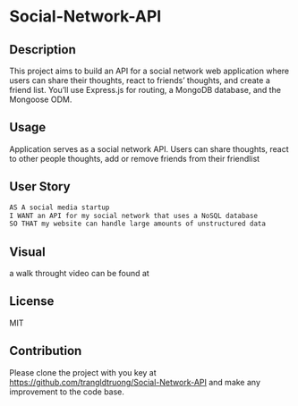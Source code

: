 # Social-Network-API

## Description 
This project aims to build an API for a social network web application where users can share their thoughts, react to friends’ thoughts, and create a friend list. You’ll use Express.js for routing, a MongoDB database, and the Mongoose ODM.

## Usage
Application serves as a social network API. Users can share thoughts, react to other people thoughts, add or remove friends from their friendlist

## User Story
```md
AS A social media startup
I WANT an API for my social network that uses a NoSQL database
SO THAT my website can handle large amounts of unstructured data
```

## Visual
a walk throught video can be found at 

## License 
MIT

## Contribution
Please clone the project with you key at https://github.com/trangldtruong/Social-Network-API and make any improvement to the code base. 